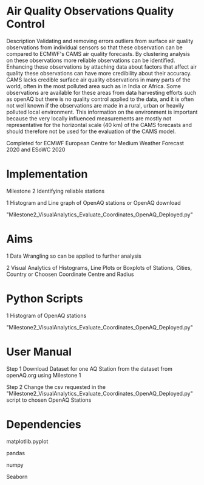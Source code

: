   
# Air Quality Observations Quality Control  

Description
Validating and removing errors outliers from surface air quality observations from individual sensors so that these observation can be compared to ECMWF's CAMS air quality forecasts. By clustering analysis on these observations more reliable observations can be identified. Enhancing these observations by attaching data about factors that affect air quality these observations can have more credibility about their accuracy. CAMS lacks credible surface air quality observations in many parts of the world, often in the most polluted area such as in India or Africa. Some observations are available for these areas from data harvesting efforts such as openAQ but there is no quality control applied to the data, and it is often not well known if the observations are made in a rural, urban or heavily polluted local environment. This information on the environment is important because the very locally influenced measurements are mostly not representative for the horizontal scale (40 km) of the CAMS forecasts and should therefore not be used for the evaluation of the CAMS model.

Completed for ECMWF European Centre for Medium Weather Forecast 2020 
and ESoWC 2020

# Implementation 

Milestone 2 Identifying reliable stations

1 Histogram and Line graph of OpenAQ stations or OpenAQ download 

"Milestone2_VisualAnalytics_Evaluate_Coordinates_OpenAQ_Deployed.py"


# Aims

1 Data Wrangling so can be applied to further analysis 

2 Visual Analytics of Histograms, Line Plots or Boxplots of Stations, Cities, Country or Choosen Coordinate Centre and Radius


# Python Scripts 

1 Histogram of OpenAQ stations  

"Milestone2_VisualAnalytics_Evaluate_Coordinates_OpenAQ_Deployed.py"


# User Manual 

Step 1 Download Dataset for one AQ Station from the dataset from openAQ.org using Milestone 1

Step 2 Change the csv requested in the "Milestone2_VisualAnalytics_Evaluate_Coordinates_OpenAQ_Deployed.py" script to chosen OpenAQ Stations 


# Dependencies

matplotlib.pyplot

pandas

numpy 

Seaborn
